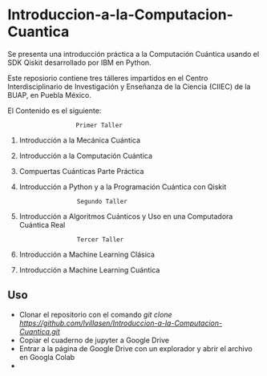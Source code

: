 # Introduccion-a-la-Computacion-Cuantica
Se presenta una introducción práctica a la Computación Cuántica usando el SDK Qiskit desarrollado por IBM en Python. 

Este reposiorio contiene tres tálleres impartidos en el Centro Interdisciplinario de Investigación y Enseñanza de la Ciencia (CIIEC) de la BUAP, en Puebla México.

El Contenido es el siguiente:

                       Primer Taller
1. Introducción a la Mecánica Cuántica
2. Introducción a la Computación Cuántica
3. Compuertas Cuánticas
Parte Práctica
4. Introducción a Python y a la Programación Cuántica con Qiskit
                

                       Segundo Taller
5. Introducción a Algoritmos Cuánticos y Uso en una Computadora Cuántica Real
                   

                       Tercer Taller
6. Introducción a Machine Learning Clásica
7. Introducción a Machine Learning Cuántica


## Uso 
- Clonar el repositorio con el comando *git clone https://github.com/lvillasen/Introduccion-a-la-Computacion-Cuantica.git*
- Copiar el cuaderno de jupyter a Google Drive
- Entrar a la página de Google Drive con un explorador y abrir el archivo en Googla Colab
- 
